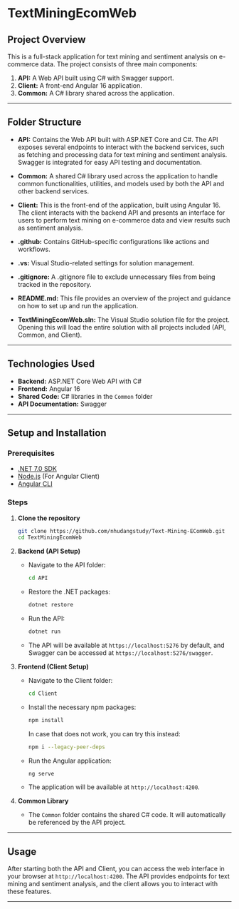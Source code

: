 # TextMiningEcomWeb

## Project Overview

This is a full-stack application for text mining and sentiment analysis on e-commerce data. The project consists of three main components:

1. **API:** A Web API built using C# with Swagger support.
2. **Client:** A front-end Angular 16 application.
3. **Common:** A C# library shared across the application.

---

## Folder Structure

- **API:** Contains the Web API built with ASP.NET Core and C#. The API exposes several endpoints to interact with the backend services, such as fetching and processing data for text mining and sentiment analysis. Swagger is integrated for easy API testing and documentation.

- **Common:** A shared C# library used across the application to handle common functionalities, utilities, and models used by both the API and other backend services.

- **Client:** This is the front-end of the application, built using Angular 16. The client interacts with the backend API and presents an interface for users to perform text mining on e-commerce data and view results such as sentiment analysis.

- **.github:** Contains GitHub-specific configurations like actions and workflows.

- **.vs:** Visual Studio-related settings for solution management.

- **.gitignore:** A .gitignore file to exclude unnecessary files from being tracked in the repository.

- **README.md:** This file provides an overview of the project and guidance on how to set up and run the application.

- **TextMiningEcomWeb.sln:** The Visual Studio solution file for the project. Opening this will load the entire solution with all projects included (API, Common, and Client).

---

## Technologies Used

- **Backend:** ASP.NET Core Web API with C#
- **Frontend:** Angular 16
- **Shared Code:** C# libraries in the `Common` folder
- **API Documentation:** Swagger

---

## Setup and Installation

### Prerequisites

- [.NET 7.0 SDK](https://dotnet.microsoft.com/download/dotnet/7.0)
- [Node.js](https://nodejs.org/) (For Angular Client)
- [Angular CLI](https://angular.io/cli)

### Steps

1. **Clone the repository**

   ```bash
   git clone https://github.com/nhudangstudy/Text-Mining-EComWeb.git
   cd TextMiningEcomWeb
   ```

2. **Backend (API Setup)**
   - Navigate to the API folder:
     ```bash
     cd API
     ```
   - Restore the .NET packages:
     ```bash
     dotnet restore
     ```
   - Run the API:
     ```bash
     dotnet run
     ```
   - The API will be available at `https://localhost:5276` by default, and Swagger can be accessed at `https://localhost:5276/swagger`.

3. **Frontend (Client Setup)**
   - Navigate to the Client folder:
     ```bash
     cd Client
     ```
   - Install the necessary npm packages:
     ```bash
     npm install
     ```
     In case that does not work, you can try this instead:
     ```bash
     npm i --legacy-peer-deps
     ```
   - Run the Angular application:
     ```bash
     ng serve
     ```
   - The application will be available at `http://localhost:4200`.

4. **Common Library**
   - The `Common` folder contains the shared C# code. It will automatically be referenced by the API project.

---

## Usage

After starting both the API and Client, you can access the web interface in your browser at `http://localhost:4200`. The API provides endpoints for text mining and sentiment analysis, and the client allows you to interact with these features.

---
